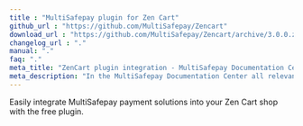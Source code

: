 ```yaml
---
title : "MultiSafepay plugin for Zen Cart"
github_url : "https://github.com/MultiSafepay/Zencart"
download_url : "https://github.com/MultiSafepay/Zencart/archive/3.0.0.zip"
changelog_url : "."
manual: "."
faq: "."
meta_title: "ZenCart plugin integration - MultiSafepay Documentation Center"
meta_description: "In the MultiSafepay Documentation Center all relevant information regarding our Plugins and API. As well as Support pages for Payment Method, Tools and General Questions. You can also find the contact details of our Support Team and Integration Team."
---
```

Easily integrate MultiSafepay payment solutions into your Zen Cart shop with the free plugin.
